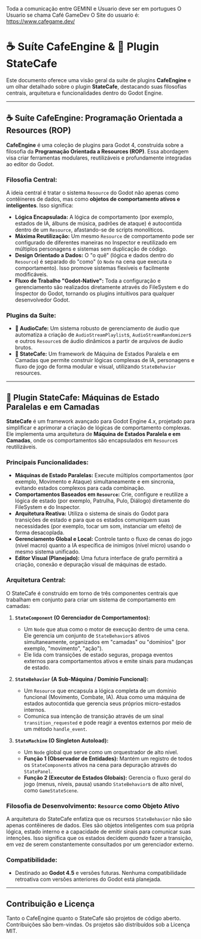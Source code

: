 Toda a comunicação entre GEMINI e Usuario deve ser em portugues
O Usuario se chama Café GameDev
O Site do usuario é: https://www.cafegame.dev/

# ☕ Suíte CafeEngine & 🧠 Plugin StateCafe

Este documento oferece uma visão geral da suíte de plugins **CafeEngine** e um olhar detalhado sobre o plugin **StateCafe**, destacando suas filosofias centrais, arquitetura e funcionalidades dentro do Godot Engine.

---

## ☕ Suíte CafeEngine: Programação Orientada a Resources (ROP)

**CafeEngine** é uma coleção de plugins para Godot 4, construída sobre a filosofia da **Programação Orientada a Resources (ROP)**. Essa abordagem visa criar ferramentas modulares, reutilizáveis e profundamente integradas ao editor do Godot.

### Filosofia Central:

A ideia central é tratar o sistema `Resource` do Godot não apenas como contêineres de dados, mas como **objetos de comportamento ativos e inteligentes**. Isso significa:

-   **Lógica Encapsulada:** A lógica de comportamento (por exemplo, estados de IA, álbuns de música, padrões de ataque) é autocontida dentro de um `Resource`, afastando-se de scripts monolíticos.
-   **Máxima Reutilização:** Um mesmo `Resource` de comportamento pode ser configurado de diferentes maneiras no Inspector e reutilizado em múltiplos personagens e sistemas sem duplicação de código.
-   **Design Orientado a Dados:** O "o quê" (lógica e dados dentro do `Resource`) é separado do "como" (o `Node` na cena que executa o comportamento). Isso promove sistemas flexíveis e facilmente modificáveis.
-   **Fluxo de Trabalho "Godot-Native":** Toda a configuração e gerenciamento são realizados diretamente através do FileSystem e do Inspector do Godot, tornando os plugins intuitivos para qualquer desenvolvedor Godot.

### Plugins da Suíte:

-   **🎵 AudioCafe:** Um sistema robusto de gerenciamento de áudio que automatiza a criação de `AudioStreamPlaylist`s, `AudioStreamRandomizer`s e outros `Resource`s de áudio dinâmicos a partir de arquivos de áudio brutos.
-   **🧠 StateCafe:** Um framework de Máquina de Estados Paralela e em Camadas que permite construir lógicas complexas de IA, personagens e fluxo de jogo de forma modular e visual, utilizando `StateBehavior` resources.

---

## 🧠 Plugin StateCafe: Máquinas de Estado Paralelas e em Camadas

**StateCafe** é um framework avançado para Godot Engine 4.x, projetado para simplificar e aprimorar a criação de lógicas de comportamento complexas. Ele implementa uma arquitetura de **Máquina de Estados Paralela e em Camadas**, onde os comportamentos são encapsulados em `Resource`s reutilizáveis.

### Principais Funcionalidades:

-   **Máquinas de Estado Paralelas:** Execute múltiplos comportamentos (por exemplo, Movimento e Ataque) simultaneamente e em sincronia, evitando estados complexos para cada combinação.
-   **Comportamentos Baseados em `Resource`:** Crie, configure e reutilize a lógica de estado (por exemplo, Patrulha, Pulo, Diálogo) diretamente do FileSystem e do Inspector.
-   **Arquitetura Reativa:** Utiliza o sistema de sinais do Godot para transições de estado e para que os estados comuniquem suas necessidades (por exemplo, tocar um som, instanciar um efeito) de forma desacoplada.
-   **Gerenciamento Global e Local:** Controle tanto o fluxo de cenas do jogo (nível macro) quanto a IA específica de inimigos (nível micro) usando o mesmo sistema unificado.
-   **Editor Visual (Planejado):** Uma futura interface de grafo permitirá a criação, conexão e depuração visual de máquinas de estado.

### Arquitetura Central:

O StateCafe é construído em torno de três componentes centrais que trabalham em conjunto para criar um sistema de comportamento em camadas:

1.  **`StateComponent` (O Gerenciador de Comportamentos):**
    -   Um `Node` que atua como o motor de execução dentro de uma cena. Ele gerencia um conjunto de `StateBehavior`s ativos simultaneamente, organizados em "camadas" ou "domínios" (por exemplo, "movimento", "ação").
    -   Ele lida com transições de estado seguras, propaga eventos externos para comportamentos ativos e emite sinais para mudanças de estado.

2.  **`StateBehavior` (A Sub-Máquina / Domínio Funcional):**
    -   Um `Resource` que encapsula a lógica completa de um domínio funcional (Movimento, Combate, IA). Atua como uma máquina de estados autocontida que gerencia seus próprios micro-estados internos.
    -   Comunica sua intenção de transição através de um sinal `transition_requested` e pode reagir a eventos externos por meio de um método `handle_event`.

3.  **`StateMachine` (O Singleton Autoload):**
    -   Um `Node` global que serve como um orquestrador de alto nível.
    -   **Função 1 (Observador de Entidades):** Mantém um registro de todos os `StateComponent`s ativos na cena para depuração através do `StatePanel`.
    -   **Função 2 (Executor de Estados Globais):** Gerencia o fluxo geral do jogo (menus, níveis, pausa) usando `StateBehavior`s de alto nível, como `GameStateScene`.

### Filosofia de Desenvolvimento: `Resource` como Objeto Ativo

A arquitetura do StateCafe enfatiza que os recursos `StateBehavior` não são apenas contêineres de dados. Eles são objetos inteligentes com sua própria lógica, estado interno e a capacidade de emitir sinais para comunicar suas intenções. Isso significa que os estados decidem *quando* fazer a transição, em vez de serem constantemente consultados por um gerenciador externo.

### Compatibilidade:

-   Destinado ao **Godot 4.5** e versões futuras. Nenhuma compatibilidade retroativa com versões anteriores do Godot está planejada.

---

## Contribuição e Licença

Tanto o CafeEngine quanto o StateCafe são projetos de código aberto. Contribuições são bem-vindas. Os projetos são distribuídos sob a Licença MIT.